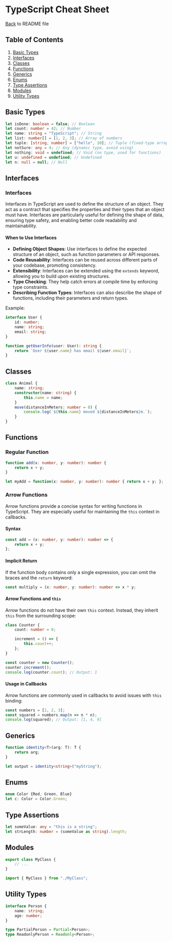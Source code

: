 # TypeScript Cheat Sheet
[Back](README.md) to README file
## Table of Contents
1. [Basic Types](#basic-types)
2. [Interfaces](#interfaces)
3. [Classes](#classes)
4. [Functions](#functions)
5. [Generics](#generics)
6. [Enums](#enums)
7. [Type Assertions](#type-assertions)
8. [Modules](#modules)
9. [Utility Types](#utility-types)

## Basic Types
```typescript
let isDone: boolean = false; // Boolean
let count: number = 42; // Number
let name: string = "TypeScript"; // String
let list: number[] = [1, 2, 3]; // Array of numbers
let tuple: [string, number] = ["hello", 10]; // Tuple (fixed-type array)
let notSure: any = 4; // Any (dynamic type, avoid using)
let nothing: void = undefined; // Void (no type, used for functions)
let u: undefined = undefined; // Undefined
let n: null = null; // Null
```

## Interfaces
### Interfaces
Interfaces in TypeScript are used to define the structure of an object. They act as a contract that specifies the properties and their types that an object must have. Interfaces are particularly useful for defining the shape of data, ensuring type safety, and enabling better code readability and maintainability.

#### When to Use Interfaces
- **Defining Object Shapes**: Use interfaces to define the expected structure of an object, such as function parameters or API responses.
- **Code Reusability**: Interfaces can be reused across different parts of your codebase, promoting consistency.
- **Extensibility**: Interfaces can be extended using the `extends` keyword, allowing you to build upon existing structures.
- **Type Checking**: They help catch errors at compile time by enforcing type constraints.
- **Describing Function Types**: Interfaces can also describe the shape of functions, including their parameters and return types.

Example:
```typescript
interface User {
    id: number;
    name: string;
    email: string;
}

function getUserInfo(user: User): string {
    return `User ${user.name} has email ${user.email}`;
}
```

## Classes
```typescript
class Animal {
    name: string;
    constructor(name: string) {
        this.name = name;
    }
    move(distanceInMeters: number = 0) {
        console.log(`${this.name} moved ${distanceInMeters}m.`);
    }
}
```

## Functions

### Regular Function
```typescript
function add(x: number, y: number): number {
    return x + y;
}

let myAdd = function(x: number, y: number): number { return x + y; };
```

### Arrow Functions
Arrow functions provide a concise syntax for writing functions in TypeScript. They are especially useful for maintaining the `this` context in callbacks.

#### Syntax
```typescript
const add = (x: number, y: number): number => {
    return x + y;
};
```

#### Implicit Return
If the function body contains only a single expression, you can omit the braces and the `return` keyword:
```typescript
const multiply = (x: number, y: number): number => x * y;
```

#### Arrow Functions and `this`
Arrow functions do not have their own `this` context. Instead, they inherit `this` from the surrounding scope:
```typescript
class Counter {
    count: number = 0;

    increment = () => {
        this.count++;
    };
}

const counter = new Counter();
counter.increment();
console.log(counter.count); // Output: 1
```

#### Usage in Callbacks
Arrow functions are commonly used in callbacks to avoid issues with `this` binding:
```typescript
const numbers = [1, 2, 3];
const squared = numbers.map(n => n * n);
console.log(squared); // Output: [1, 4, 9]
```

## Generics
```typescript
function identity<T>(arg: T): T {
    return arg;
}

let output = identity<string>("myString");
```

## Enums
```typescript
enum Color {Red, Green, Blue}
let c: Color = Color.Green;
```

## Type Assertions
```typescript
let someValue: any = "this is a string";
let strLength: number = (someValue as string).length;
```

## Modules
```typescript
export class MyClass {
    // ...
}

import { MyClass } from "./MyClass";
```

## Utility Types
```typescript
interface Person {
    name: string;
    age: number;
}

type PartialPerson = Partial<Person>;
type ReadonlyPerson = Readonly<Person>;
```